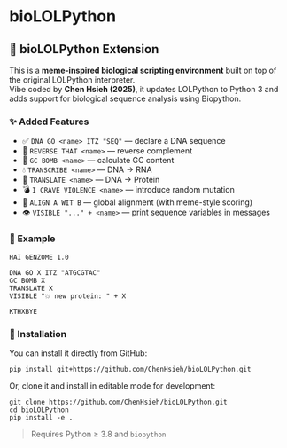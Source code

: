 # bioLOLPython

## 🤖 bioLOLPython Extension

This is a **meme-inspired biological scripting environment** built on top of the original LOLPython interpreter.  
Vibe coded by **Chen Hsieh (2025)**, it updates LOLPython to Python 3 and adds support for biological sequence analysis using Biopython.

### ✨ Added Features
- ✅ `DNA GO <name> ITZ "SEQ"` — declare a DNA sequence
- 🔁 `REVERSE THAT <name>` — reverse complement
- 🔬 `GC BOMB <name>` — calculate GC content
- 💧 `TRANSCRIBE <name>` — DNA → RNA
- 🍖 `TRANSLATE <name>` — DNA → Protein
- 💣 `I CRAVE VIOLENCE <name>` — introduce random mutation
- 🤝 `ALIGN A WIT B` — global alignment (with meme-style scoring)
- 👁️ `VISIBLE "..." + <name>` — print sequence variables in messages

### 🚀 Example

```
HAI GENZOME 1.0

DNA GO X ITZ "ATGCGTAC"
GC BOMB X
TRANSLATE X
VISIBLE "💥 new protein: " + X

KTHXBYE
```

### 🔬 Installation

You can install it directly from GitHub:

```
pip install git+https://github.com/ChenHsieh/bioLOLPython.git
```

Or, clone it and install in editable mode for development:

```
git clone https://github.com/ChenHsieh/bioLOLPython.git
cd bioLOLPython
pip install -e .
```

> Requires Python ≥ 3.8 and `biopython`
